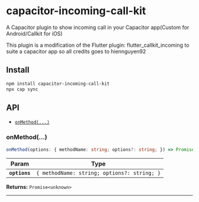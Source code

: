 # capacitor-incoming-call-kit

A Capacitor plugin to show incoming call in your Capacitor app(Custom for Android/Callkit for iOS)

This plugin is a modification of the Flutter plugin: flutter_callkit_incoming to suite a capacitor app so all credits goes to hiennguyen92

## Install

```bash
npm install capacitor-incoming-call-kit
npx cap sync
```

## API

<docgen-index>

* [`onMethod(...)`](#onmethod)

</docgen-index>

<docgen-api>
<!--Update the source file JSDoc comments and rerun docgen to update the docs below-->

### onMethod(...)

```typescript
onMethod(options: { methodName: string; options?: string; }) => Promise<unknown>
```

| Param         | Type                                                   |
| ------------- | ------------------------------------------------------ |
| **`options`** | <code>{ methodName: string; options?: string; }</code> |

**Returns:** <code>Promise&lt;unknown&gt;</code>

--------------------

</docgen-api>
